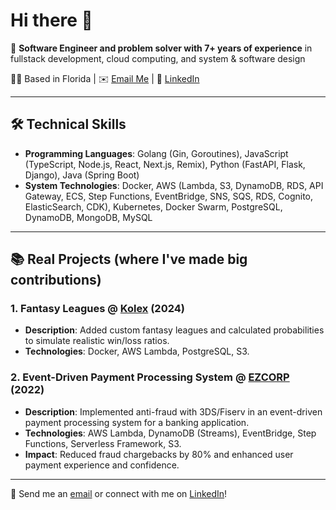# Hi there 👋

🌟 **Software Engineer and problem solver with 7+ years of experience** in fullstack development, cloud computing, and system & software design

📍🌴 Based in Florida | ✉️ [Email Me](mailto:marcosaleman.developer@gmail.com) | 🔗 [LinkedIn](https://www.linkedin.com/in/aleman-marcos/)

---

## 🛠️ Technical Skills

- **Programming Languages**: Golang (Gin, Goroutines), JavaScript (TypeScript, Node.js, React, Next.js, Remix), Python (FastAPI, Flask, Django), Java (Spring Boot)
- **System Technologies**: Docker, AWS (Lambda, S3, DynamoDB, RDS, API Gateway, ECS, Step Functions, EventBridge, SNS, SQS, RDS, Cognito, ElasticSearch, CDK), Kubernetes, Docker Swarm, PostgreSQL, DynamoDB, MongoDB, MySQL

---

## 📚 Real Projects (where I've made big contributions)

### **1. Fantasy Leagues @ [Kolex](https://kings-league.kolex.gg/) (2024)**
- **Description**: Added custom fantasy leagues and calculated probabilities to simulate realistic win/loss ratios.
- **Technologies**: Docker, AWS Lambda, PostgreSQL, S3.

### **2. Event-Driven Payment Processing System @ [EZCORP](https://www.ezplus.com/) (2022)**
- **Description**: Implemented anti-fraud with 3DS/Fiserv in an event-driven payment processing system for a banking application.
- **Technologies**: AWS Lambda, DynamoDB (Streams), EventBridge, Step Functions, Serverless Framework, S3.
- **Impact**: Reduced fraud chargebacks by 80% and enhanced user payment experience and confidence.

---

🚀 Send me an [email](mailto:marcosaleman.developer@gmail.com) or connect with me on [LinkedIn](https://www.linkedin.com/in/aleman-marcos/)!
